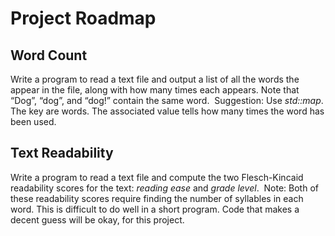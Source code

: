# Project Roadmap

## Word Count
Write a program to read a text file and output a list of all the words the appear in the file, along with how many times each appears. Note that “Dog”, “dog”, and “dog!” contain the same word.  Suggestion: Use *std::map*. The key are words. The associated value tells how many times the word has been used.

## Text Readability 
Write a program to read a text file and compute the two Flesch-Kincaid readability scores for the text: *reading ease* and *grade level*.  Note: Both of these readability scores require finding the number of syllables in each word. This is difficult to do well in a short program. Code that makes a decent guess will be okay, for this project.
